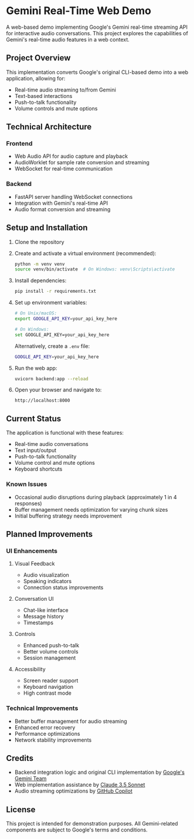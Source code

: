 # Gemini Real-Time Web Demo

A web-based demo implementing Google's Gemini real-time streaming API for interactive audio conversations. This project explores the capabilities of Gemini's real-time audio features in a web context.

## Project Overview

This implementation converts Google's original CLI-based demo into a web application, allowing for:
- Real-time audio streaming to/from Gemini
- Text-based interactions
- Push-to-talk functionality
- Volume controls and mute options

## Technical Architecture

### Frontend
- Web Audio API for audio capture and playback
- AudioWorklet for sample rate conversion and streaming
- WebSocket for real-time communication

### Backend
- FastAPI server handling WebSocket connections
- Integration with Gemini's real-time API
- Audio format conversion and streaming

## Setup and Installation

1. Clone the repository
2. Create and activate a virtual environment (recommended):
   ```bash
   python -m venv venv
   source venv/bin/activate  # On Windows: venv\Scripts\activate
   ```

3. Install dependencies:
   ```bash
   pip install -r requirements.txt
   ```

4. Set up environment variables:
   ```bash
   # On Unix/macOS:
   export GOOGLE_API_KEY=your_api_key_here

   # On Windows:
   set GOOGLE_API_KEY=your_api_key_here
   ```
   
   Alternatively, create a `.env` file:
   ```bash
   GOOGLE_API_KEY=your_api_key_here
   ```

5. Run the web app:
   ```bash
   uvicorn backend:app --reload
   ```

6. Open your browser and navigate to:
   ```
   http://localhost:8000
   ```

## Current Status

The application is functional with these features:
- Real-time audio conversations
- Text input/output
- Push-to-talk functionality
- Volume control and mute options
- Keyboard shortcuts

### Known Issues
- Occasional audio disruptions during playback (approximately 1 in 4 responses)
- Buffer management needs optimization for varying chunk sizes
- Initial buffering strategy needs improvement

## Planned Improvements

### UI Enhancements
1. Visual Feedback
   - Audio visualization
   - Speaking indicators
   - Connection status improvements

2. Conversation UI
   - Chat-like interface
   - Message history
   - Timestamps

3. Controls
   - Enhanced push-to-talk
   - Better volume controls
   - Session management

4. Accessibility
   - Screen reader support
   - Keyboard navigation
   - High contrast mode

### Technical Improvements
- Better buffer management for audio streaming
- Enhanced error recovery
- Performance optimizations
- Network stability improvements

## Credits

- Backend integration logic and original CLI implementation by [Google's Gemini Team](https://github.com/google/generative-ai-python)
- Web implementation assistance by [Claude 3.5 Sonnet](https://www.anthropic.com/claude)
- Audio streaming optimizations by [GitHub Copilot](https://github.com/features/copilot)

## License

This project is intended for demonstration purposes. All Gemini-related components are subject to Google's terms and conditions.
